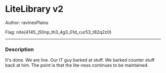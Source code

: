 # LiteLibrary v2

Author: ravinesPlains

Flag: nite{4145_j50np_th3_4g3_01d_cur53_t82q2z0}

---

### Description

It's done. We are live. Our IT guy barked at stuff. We barked counter stuff back at him. The point is that the lite-ness continues to be maintained.
